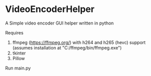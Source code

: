 # VideoEncoderHelper

A Simple video encoder GUI helper written in python

Requires
1. ffmpeg (https://ffmpeg.org/) with h264 and h265 (hevc) support (assumes installation at "C:/ffmpeg/bin/ffmpeg.exe")
2. tkinter
3. Pillow

Run main.py
